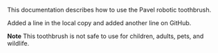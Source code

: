 This documentation describes how to use the Pavel robotic
toothbrush.

Added a line in the local copy and added another line on GitHub.


**Note** This toothbrush is not safe to use for children,
adults, pets, and wildlife.
